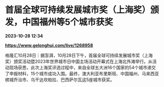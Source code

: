 # 首届全球可持续发展城市奖（上海奖）颁发，中国福州等5个城市获奖

**2023-10-28 12:34**

**https://www.gelonghui.com/live/1268958**

格隆汇10月28日｜据澎湃，10月28日下午，首届全球可持续发展城市奖（上海奖）颁奖活动暨2023年世界城市日中国主场活动开幕式在上海北外滩举行。从活动现场获悉，此次上海奖评选过程中，来自全球五大洲16个国家的54个城市递交了申报材料，15个城市成功入围。最终，澳大利亚布里斯班、中国福州、马来西亚槟城乔治市、乌干达坎帕拉、巴西萨尔瓦这5座城市获奖。